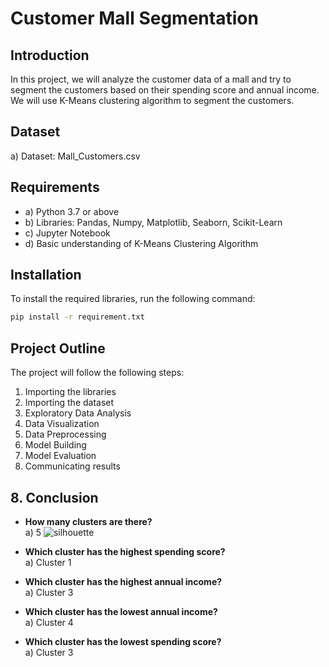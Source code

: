 
# Customer Mall Segmentation

## Introduction

In this project, we will analyze the customer data of a mall and try to segment the customers based on their spending score and annual income. We will use K-Means clustering algorithm to segment the customers.

## Dataset
a) Dataset: Mall_Customers.csv

## Requirements
- a) Python 3.7 or above
- b) Libraries: Pandas, Numpy, Matplotlib, Seaborn, Scikit-Learn
- c) Jupyter Notebook
- d) Basic understanding of K-Means Clustering Algorithm


## Installation

To install the required libraries, run the following command:

```bash
pip install -r requirement.txt
```


## Project Outline
The project will follow the following steps:
1. Importing the libraries
2. Importing the dataset
3. Exploratory Data Analysis
4. Data Visualization
5. Data Preprocessing
6. Model Building
7. Model Evaluation
8. Communicating results

## 8. Conclusion
- **How many clusters are there?**  
  a) 5
  ![silhouette](https://github.com/Boghdady9/Customer-Mall-Segmentation/assets/100009172/710eb89d-3a23-416f-9d3d-ee5598d1990c)


- **Which cluster has the highest spending score?**  
  a) Cluster 1

- **Which cluster has the highest annual income?**  
  a) Cluster 3

- **Which cluster has the lowest annual income?**  
  a) Cluster 4

- **Which cluster has the lowest spending score?**  
  a) Cluster 3

